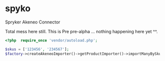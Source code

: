 # spyko

Spryker Akeneo Connector

Total mess here still. This is Pre pre-alpha ... nothing happening here yet ^^.
```php
<?php  require_once 'vendor/autoload.php';

$skus = ['123456', '234567'];
$factory->createAkeneoImporter()->getProductImporter()->importManyBySku($skus);
```
